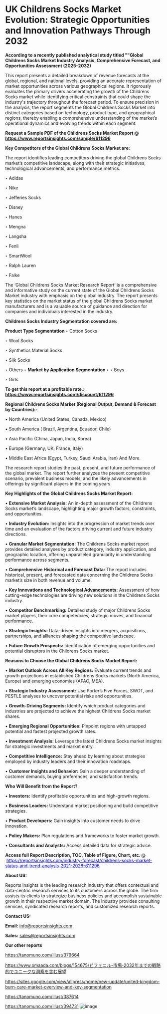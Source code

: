# UK Childrens Socks Market Evolution: Strategic Opportunities and Innovation Pathways Through 2032

<strong>According to a recently published analytical study titled ""Global Childrens Socks Market Industry Analysis, Comprehensive Forecast, and Opportunities Assessment (2025–2032)</strong>

This report presents a detailed breakdown of revenue forecasts at the global, regional, and national levels, providing an accurate representation of market opportunities across various geographical regions. It rigorously evaluates the primary drivers accelerating the growth of the Childrens Socks market while identifying critical constraints that could shape the industry's trajectory throughout the forecast period. To ensure precision in the analysis, the report segments the Global Childrens Socks Market into distinct categories based on technology, product type, and geographical regions, thereby enabling a comprehensive understanding of the market’s operational dynamics and evolving trends within each segment.

<strong>Request a Sample PDF of the Childrens Socks Market Report </strong><strong>@<a href=https://www.reportsinsights.com/sample/611296 style=color:#0000ff;> https://www.reportsinsights.com/sample/611296</a></strong></font>

<strong>Key Competitors of the Global Childrens Socks Market are:</strong>

The report identifies leading competitors driving the global Childrens Socks market’s competitive landscape, along with their strategic initiatives, technological advancements, and performance metrics.

‣ Adidas

‣ Nike

‣ Jefferies Socks

‣ Disney

‣ Hanes

‣ Mengna

‣ Langsha

‣ Fenli

‣ SmartWool

‣ Ralph Lauren

‣ Falke

The ‘Global Childrens Socks Market Research Report’ is a comprehensive and informative study on the current state of the Global Childrens Socks Market industry with emphasis on the global industry. The report presents key statistics on the market status of the global Childrens Socks market manufacturers and is a valuable source of guidance and direction for companies and individuals interested in the industry.

<strong>Childrens Socks Industry Segmentation covered are:</strong>

<strong>Product Type Segmentation</strong>
‣
Cotton Socks

‣ Wool Socks

‣ Synthetics Material Socks

‣ Silk Socks

‣ Others
‣ 
<strong>Market by Application Segmentation</strong>
‣
‣  Boys

‣ Girls

<strong>To get this report at a profitable rate.: <a href=https://www.reportsinsights.com/discount/611296 style=color:#0000ff;>https://www.reportsinsights.com/discount/611296</a></strong></font>

<strong>Regional Childrens Socks Market (Regional Output, Demand &amp; Forecast by Countries):-</strong>

• North America (United States, Canada, Mexico)

• South America ( Brazil, Argentina, Ecuador, Chile)

• Asia Pacific (China, Japan, India, Korea)

• Europe (Germany, UK, France, Italy)

• Middle East Africa (Egypt, Turkey, Saudi Arabia, Iran) And More.

The research report studies the past, present, and future performance of the global market. The report further analyzes the present competitive scenario, prevalent business models, and the likely advancements in offerings by significant players in the coming years.

<strong>Key Highlights of the Global Childrens Socks Market Report:</strong>

• <strong>Extensive Market Analysis:</strong> An in-depth assessment of the Childrens Socks market’s landscape, highlighting major growth factors, constraints, and opportunities.

• <strong>Industry Evolution:</strong> Insights into the progression of market trends over time and an evaluation of the factors driving current and future industry directions.

• <strong>Granular Market Segmentation:</strong> The Childrens Socks market report provides detailed analyses by product category, industry application, and geographic location, offering unparalleled granularity in understanding performance across segments.

• <strong>Comprehensive Historical and Forecast Data:</strong> The report includes historical, present, and forecasted data concerning the Childrens Socks market’s size in both revenue and volume.

• <strong>Key Innovations and Technological Advancements:</strong> Assessment of how cutting-edge technologies are driving new solutions in the Childrens Socks industry.

• <strong>Competitor Benchmarking:</strong> Detailed study of major Childrens Socks market players, their core competencies, strategic moves, and financial performance.

• <strong>Strategic Insights:</strong> Data-driven insights into mergers, acquisitions, partnerships, and alliances shaping the competitive landscape.

• <strong>Future Growth Prospects:</strong> Identification of emerging opportunities and potential disruptors in the Childrens Socks market.

<strong>Reasons to Choose the Global Childrens Socks Market Report:</strong>

• <strong>Market Outlook Across All Key Regions:</strong> Evaluate current trends and growth projections in established Childrens Socks markets (North America, Europe) and emerging economies (APAC, MEA).

• <strong>Strategic Industry Assessment:</strong> Use Porter’s Five Forces, SWOT, and PESTLE analyses to uncover potential risks and opportunities.

• <strong>Growth-Driving Segments:</strong> Identify which product categories and industries are projected to achieve the highest Childrens Socks market shares.

• <strong>Emerging Regional Opportunities:</strong> Pinpoint regions with untapped potential and fastest projected growth rates.

• <strong>Investment Analysis:</strong> Leverage the latest Childrens Socks market insights for strategic investments and market entry.

• <strong>Competitive Intelligence:</strong> Stay ahead by learning about strategies employed by industry leaders and their innovation roadmaps.

• <strong>Customer Insights and Behavior:</strong> Gain a deeper understanding of customer demands, buying preferences, and satisfaction trends.

<strong>Who Will Benefit from the Report?</strong>

• <strong>Investors:</strong> Identify profitable opportunities and high-growth regions.

• <strong>Business Leaders:</strong> Understand market positioning and build competitive strategies.

• <strong>Product Developers:</strong> Gain insights into customer needs to drive innovation.

• <strong>Policy Makers:</strong> Plan regulations and frameworks to foster market growth.

• <strong>Consultants and Analysts:</strong> Access detailed data for strategic advice.
</ul>
<strong>Access full Report Description, TOC, Table of Figure, Chart, etc. </strong>@  <a href=https://reportsinsights.com/industry-forecast/childrens-socks-market-status-and-trend-analysis-2021-2028-611296 style=color:#0000ff;>https://reportsinsights.com/industry-forecast/childrens-socks-market-status-and-trend-analysis-2021-2028-611296</a></font>

<strong><strong>About US</strong>:</strong>

Reports Insights is the leading research industry that offers contextual and data-centric research services to its customers across the globe. The firm assists its clients to strategize business policies and accomplish sustainable growth in their respective market domain. The industry provides consulting services, syndicated research reports, and customized research reports.

<strong>Contact US:</strong>

<p class=""""><b>Email:</b> <a href=mailto:info@reportsinsights.com>info@reportsinsights.com</a></p>
<p class=""""><b>Sales:</b> <a href=mailto:sales@reportsinsights.com>sales@reportsinsights.com</a></p>

<strong>Our other reports</strong>

<a href=https://tanomuno.com/illust/379664>https://tanomuno.com/illust/379664</a>

<a href=https://www.omaada.com/blogs/154675/ビフェニル-市場-2032年までの戦略的でユニークな洞察を含む展望>https://www.omaada.com/blogs/154675/ビフェニル-市場-2032年までの戦略的でユニークな洞察を含む展望</a>

<a href=https://sites.google.com/view/allpress/home/new-update/united-kingdom-burn-care-market-overview-and-key-segmentation>https://sites.google.com/view/allpress/home/new-update/united-kingdom-burn-care-market-overview-and-key-segmentation</a>

<a href=https://tanomuno.com/illust/387614>https://tanomuno.com/illust/387614</a>

<a href=https://tanomuno.com/illust/394731>https://tanomuno.com/illust/394731</a>
![image](https://github.com/user-attachments/assets/cf3e6c99-034d-4a35-82d4-c1b8808d1a17)
